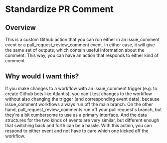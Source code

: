 # Standardize PR Comment

## Overview

This is a custom Github action that you can run either in an issue_comment event or a pull_request_review_comment event. In either case, it will give the same set of outputs, which contain useful information about the comment. This way, you can have an action that responds to either kind of comment.

## Why would I want this?

If you make changes to a workflow with an issue_comment trigger (e.g. to create Github bots like Atlantis), you can't test changes to the workflow without also changing the trigger (and corresponding event data), because issue_comment workflows always run off the main branch. On the other hand, pull_request_review_comments run off your pull request's branch, but they're a bit cumbersome to use as a primary interface. And the data structures for the two kinds of events are very similar, but different enough that switching back and forth can be a hassle. With this action, you can respond to either event and not have to care which one kicked off the workflow.
